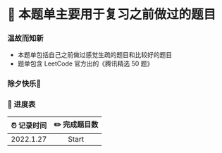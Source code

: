 # 🥂 本题单主要用于复习之前做过的题目   
### 温故而知新   
* 本题单包括自己之前做过感觉生疏的题目和比较好的题目
* 题单包含 LeetCode 官方出的《腾讯精选 50 题》   
### 除夕快乐🎉   


###  📅 进度表

| ⏰ 记录时间 | ✏️ 完成题目数 |
| :--------: | :----------: |
| 2022.1.27 |    Start    |
